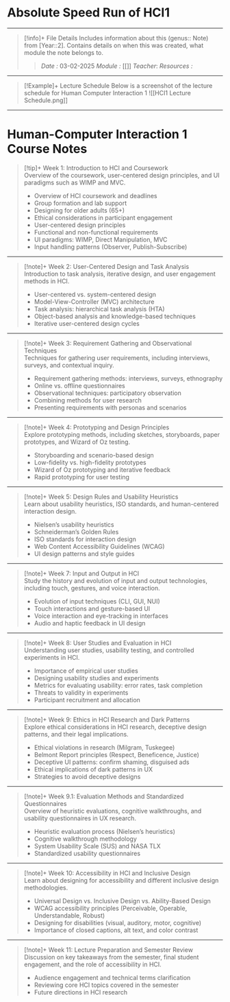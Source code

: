 # Absolute Speed Run of HCI1
---
> [!info]+ File Details
> Includes information about this (genus:: Note) from [Year::2]. Contains details on when this was created, what module the note belongs to.
> > *Date :*  03-02-2025
> > *Module :* [[]]
> > *Teacher*: 
> > *Resources :*

---

>[!Example]+ Lecture Schedule
> Below is a screenshot of the lecture schedule for Human Computer Interaction 1
![[HCI1 Lecture Schedule.png]]

--- 

# Human-Computer Interaction 1 Course Notes

> [!tip]+ Week 1: Introduction to HCI and Coursework  
> Overview of the coursework, user-centered design principles, and UI paradigms such as WIMP and MVC.  
> - Overview of HCI coursework and deadlines  
> - Group formation and lab support  
> - Designing for older adults (65+)  
> - Ethical considerations in participant engagement  
> - User-centered design principles  
> - Functional and non-functional requirements  
> - UI paradigms: WIMP, Direct Manipulation, MVC  
> - Input handling patterns (Observer, Publish-Subscribe)  
---

> [!note]+ Week 2: User-Centered Design and Task Analysis  
> Introduction to task analysis, iterative design, and user engagement methods in HCI.  
> - User-centered vs. system-centered design  
> - Model-View-Controller (MVC) architecture  
> - Task analysis: hierarchical task analysis (HTA)  
> - Object-based analysis and knowledge-based techniques  
> - Iterative user-centered design cycles  
---

> [!note]+ Week 3: Requirement Gathering and Observational Techniques  
> Techniques for gathering user requirements, including interviews, surveys, and contextual inquiry.  
> - Requirement gathering methods: interviews, surveys, ethnography  
> - Online vs. offline questionnaires  
> - Observational techniques: participatory observation  
> - Combining methods for user research  
> - Presenting requirements with personas and scenarios  
---

> [!note]+ Week 4: Prototyping and Design Principles  
> Explore prototyping methods, including sketches, storyboards, paper prototypes, and Wizard of Oz testing.  
> - Storyboarding and scenario-based design  
> - Low-fidelity vs. high-fidelity prototypes  
> - Wizard of Oz prototyping and iterative feedback  
> - Rapid prototyping for user testing  
---

> [!note]+ Week 5: Design Rules and Usability Heuristics  
> Learn about usability heuristics, ISO standards, and human-centered interaction design.  
> - Nielsen’s usability heuristics  
> - Schneiderman’s Golden Rules  
> - ISO standards for interaction design  
> - Web Content Accessibility Guidelines (WCAG)  
> - UI design patterns and style guides  
---

> [!note]+ Week 7: Input and Output in HCI  
> Study the history and evolution of input and output technologies, including touch, gestures, and voice interaction.  
> - Evolution of input techniques (CLI, GUI, NUI)  
> - Touch interactions and gesture-based UI  
> - Voice interaction and eye-tracking in interfaces  
> - Audio and haptic feedback in UI design  
---

> [!note]+ Week 8: User Studies and Evaluation in HCI  
> Understanding user studies, usability testing, and controlled experiments in HCI.  
> - Importance of empirical user studies  
> - Designing usability studies and experiments  
> - Metrics for evaluating usability: error rates, task completion  
> - Threats to validity in experiments  
> - Participant recruitment and allocation  
---

> [!note]+ Week 9: Ethics in HCI Research and Dark Patterns  
> Explore ethical considerations in HCI research, deceptive design patterns, and their legal implications.  
> - Ethical violations in research (Milgram, Tuskegee)  
> - Belmont Report principles (Respect, Beneficence, Justice)  
> - Deceptive UI patterns: confirm shaming, disguised ads  
> - Ethical implications of dark patterns in UX  
> - Strategies to avoid deceptive designs  
---

> [!note]+ Week 9.1: Evaluation Methods and Standardized Questionnaires  
> Overview of heuristic evaluations, cognitive walkthroughs, and usability questionnaires in UX research.  
> - Heuristic evaluation process (Nielsen’s heuristics)  
> - Cognitive walkthrough methodology  
> - System Usability Scale (SUS) and NASA TLX  
> - Standardized usability questionnaires  
---

> [!note]+ Week 10: Accessibility in HCI and Inclusive Design  
> Learn about designing for accessibility and different inclusive design methodologies.  
> - Universal Design vs. Inclusive Design vs. Ability-Based Design  
> - WCAG accessibility principles (Perceivable, Operable, Understandable, Robust)  
> - Designing for disabilities (visual, auditory, motor, cognitive)  
> - Importance of closed captions, alt text, and color contrast  
---

> [!note]+ Week 11: Lecture Preparation and Semester Review  
> Discussion on key takeaways from the semester, final student engagement, and the role of accessibility in HCI.  
> - Audience engagement and technical terms clarification  
> - Reviewing core HCI topics covered in the semester  
> - Future directions in HCI research  

